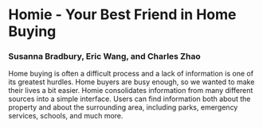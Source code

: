 # Homie - Your Best Friend in Home Buying
### Susanna Bradbury, Eric Wang, and Charles Zhao

Home buying is often a difficult process and a lack of information is one of its greatest hurdles. Home buyers are busy enough, so we wanted to make their lives a bit easier. Homie consolidates information from many different sources into a simple interface. Users can find information both about the property and about the surrounding area, including parks, emergency services, schools, and much more.
